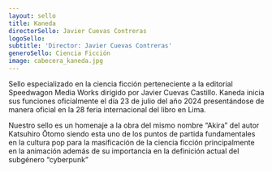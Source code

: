 ```yaml
---
layout: sello
title: Kaneda
directorSello: Javier Cuevas Contreras
logoSello:
subtitle: 'Director: Javier Cuevas Contreras'
generoSello: Ciencia Ficción
image: cabecera_kaneda.jpg
---
```

Sello especializado en la ciencia ficción perteneciente a la editorial Speedwagon Media Works dirigido por Javier Cuevas Castillo.
Kaneda inicia sus funciones oficialmente el día 23 de julio del año 2024 presentándose de manera oficial en la 28 feria internacional del libro en Lima.

Nuestro sello es un homenaje a la obra del mismo nombre “Akira” del autor  Katsuhiro Ōtomo siendo esta uno de los puntos de partida fundamentales en la cultura pop para la masificación de la ciencia ficción principalmente en la animación además de su importancia en la definición actual del subgénero “cyberpunk” 
